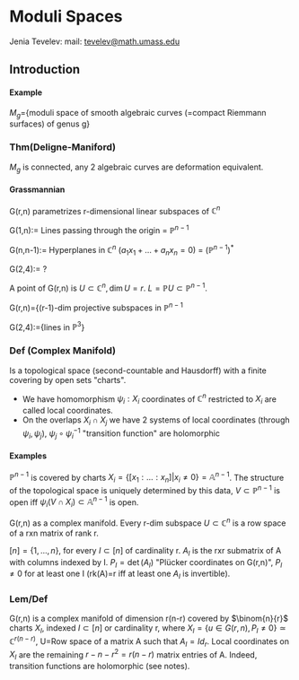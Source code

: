 # Moduli Spaces

Jenia Tevelev: mail: tevelev@math.umass.edu

## Introduction

#### Example

$M_g=${moduli space of smooth algebraic curves (=compact Riemmann surfaces) of genus g}

### Thm(Deligne-Maniford)

$M_g$ is connected, any 2 algebraic curves are deformation equivalent.

#### Grassmannian

G(r,n) parametrizes r-dimensional linear subspaces of $\mathbb{C}^n$

G(1,n):= Lines passing through the origin = $\mathbb{P}^{n-1}$

G(n,n-1):= Hyperplanes in $\mathbb{C}^n$ ($a_1x_1+\dots+a_nx_n=0$) = $(\mathbb{P}^{n-1})^*$

G(2,4):= ?

A point of G(r,n) is $U\subset\mathbb{C}^n,\dim U=r$. $L=\mathbb{P}U\subset\mathbb{P}^{n-1}$.

G(r,n)={(r-1)-dim projective subspaces in $\mathbb{P}^{n-1}$

G(2,4):={lines in $\mathbb{P}^3$}

### Def (Complex Manifold)

Is a topological space (second-countable and Hausdorff) with a finite covering by open sets "charts".

- We have homomorphism $\psi_i:X_i$ coordinates of $\mathbb{C}^n$ restricted to $X_i$ are called local coordinates.
- On the overlaps $X_i\cap X_j$ we have 2 systems of local coordinates (through $\psi_i,\psi_j$), $\psi_j\circ\psi_i^{-1}$ "transition function" are holomorphic

#### Examples
$\mathbb{P}^{n-1}$ is covered by charts $X_i=\{[x_1:\dots:x_n]|x_i\neq0\}=\mathbb{A}^{n-1}$. The structure of the topological space is uniquely determined by this data, $V\subset\mathbb{P}^{n-1}$ is open iff $\psi_i(V\cap X_i)\subset\mathbb{A}^{n-1}$ is open.

G(r,n) as a complex manifold. Every r-dim subspace $U\subset\mathbb{C}^n$ is a row space of a rxn matrix of rank r.

$[n]=\{1,\dots,n\}$, for every $I\subset [n]$ of cardinality r. $A_I$ is the rxr submatrix of A with columns indexed by I. $P_I=\det(A_I)$ "Plücker coordinates on G(r,n)", $P_I\neq0$ for at least one I (rk(A)=r iff at least one $A_I$ is invertible).

### Lem/Def
G(r,n) is a complex manifold of dimension r(n-r) covered by $\binom{n}{r}$ charts $X_I$, indexed $I\subset [n]$ or cardinality r, where $X_I=\{u\in G(r,n), P_I\neq0\}\simeq\mathbb{C}^{r(n-r)}$, U=Row space of a matrix A such that $A_I=Id_r$. Local coordinates on $X_I$ are the remaining $r-n-r^2=r(n-r)$ matrix entries of A. Indeed, transition functions are holomorphic (see notes).
